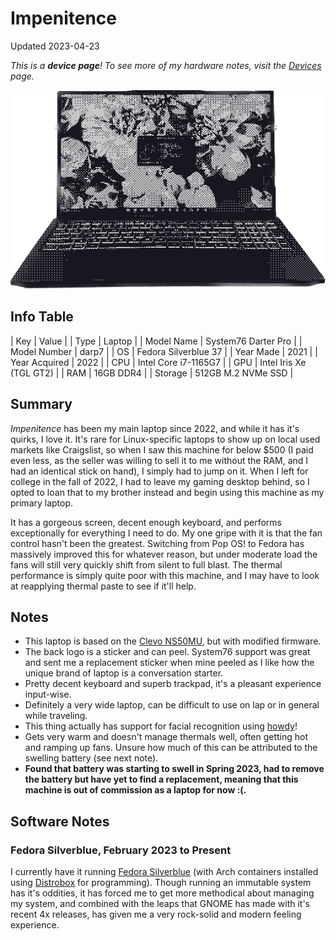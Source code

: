 # Impenitence

Updated 2023-04-23

*This is a **device page**! To see more of my hardware notes, visit the [Devices](../devices) page.*

![System76 Darter Pro Laptop from the front](../public/images/devices/impenitence.png)

## Info Table

| Key           | Value                       |
| Type          | Laptop                      |
| Model Name    | System76 Darter Pro         |
| Model Number  | darp7                       |
| OS            | Fedora Silverblue 37        |
| Year Made     | 2021                        |
| Year Acquired | 2022                        |
| CPU           | Intel Core i7-1165G7        |
| GPU           | Intel Iris Xe (TGL GT2)     |
| RAM           | 16GB DDR4                   |
| Storage       | 512GB M.2 NVMe SSD          |

## Summary

*Impenitence* has been my main laptop since 2022, and while it has it's quirks, I love it. It's rare for Linux-specific laptops to show up on local used markets like Craigslist, so when I saw this machine for below $500 (I paid even less, as the seller was willing to sell it to me without the RAM, and I had an identical stick on hand), I simply had to jump on it. When I left for college in the fall of 2022, I had to leave my gaming desktop behind, so I opted to loan that to my brother instead and begin using this machine as my primary laptop.

It has a gorgeous screen, decent enough keyboard, and performs exceptionally for everything I need to do. My one gripe with it is that the fan control hasn't been the greatest. Switching from Pop OS! to Fedora has massively improved this for whatever reason, but under moderate load the fans will still very quickly shift from silent to full blast. The thermal performance is simply quite poor with this machine, and I may have to look at reapplying thermal paste to see if it'll help.

## Notes

- This laptop is based on the [Clevo NS50MU](https://laptopwithlinux.com/product/clevo-ns50mu/), but with modified firmware.
- The back logo is a sticker and can peel. System76 support was great and sent me a replacement sticker when mine peeled as I like how the unique brand of laptop is a conversation starter.
- Pretty decent keyboard and superb trackpad, it's a pleasant experience input-wise.
- Definitely a very wide laptop, can be difficult to use on lap or in general while traveling.
- This thing actually has support for facial recognition using [howdy](https://github.com/boltgolt/howdy)!
- Gets very warm and doesn't manage thermals well, often getting hot and ramping up fans. Unsure how much of this can be attributed to the swelling battery (see next note).
- **Found that battery was starting to swell in Spring 2023, had to remove the battery but have yet to find a replacement, meaning that this machine is out of commission as a laptop for now :(.**

## Software Notes

### Fedora Silverblue, February 2023 to Present

I currently have it running [Fedora Silverblue](https://silverblue.fedoraproject.org/) (with Arch containers installed using [Distrobox](https://github.com/89luca89/distrobox) for programming). Though running an immutable system has it's oddities, it has forced me to get more methodical about managing my system, and combined with the leaps that GNOME has made with it's recent 4x releases, has given me a very rock-solid and modern feeling experience.
